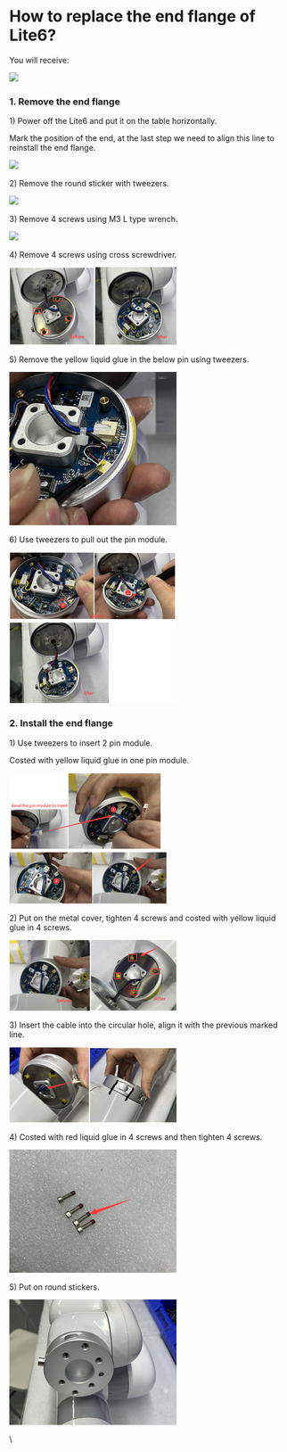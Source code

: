 # How to replace the end flange of Lite6?

You will receive:

![](/assets/imgage1111.png)

### 1. Remove the end flange

1\) Power off the Lite6 and put it on the table horizontally.

Mark the position of the end, at the last step we need to align this line to reinstall the end flange.

![](/assets/img_1.png)

2\)  Remove the round sticker with tweezers.

![](/assets/img_2.png)

3\) Remove 4 screws using M3 L type wrench.

![](./assets/img_3.png)

4\) Remove 4 screws using cross screwdriver.

![](../assets/img_4.png) 

5\) Remove the yellow liquid glue in the below pin using tweezers.

![](../assets/img_6.png)

6\) Use tweezers to pull out the pin module.

![](../assets/img_7.png)

### 2. Install the end flange

1\) Use tweezers to insert 2 pin module.

Costed with yellow liquid glue in one pin module.

![](../assets/img_8.png)

2\) Put on the metal cover, tighten 4 screws and costed with yellow liquid glue in 4 screws.

![](../assets/img_9.png)

3\) Insert the cable into the circular hole, align it with the previous marked line.

![](../assets/img_10.png)

4\) Costed with red liquid glue in 4 screws and then tighten 4 screws.

![](../assets/img_11.png)

5\) Put on round stickers.

![](../assets/img_12.png)

\
